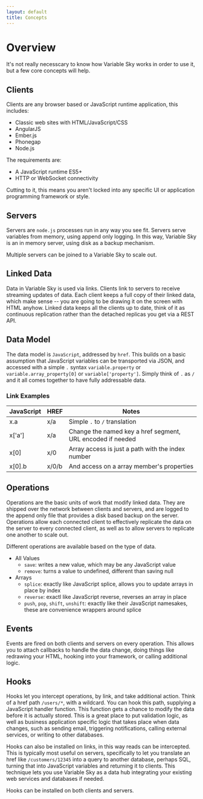```yaml
---
layout: default
title: Concepts
---
```


# Overview
It's not really necesscary to know how Variable Sky works in order to use
it, but a few core concepts will help.

## Clients
Clients are any browser based or JavaScript runtime application, this
includes:

* Classic web sites with HTML/JavaScript/CSS
* AngularJS
* Ember.js
* Phonegap
* Node.js

The requirements are:

* A JavaScript runtime ES5+
* HTTP or WebSocket connectivity

Cutting to it, this means you aren't locked into any specific UI or
application programming framework or style.

## Servers
Servers are `node.js` processes run in any way you see fit. Servers
serve variables from memory, using append only logging. In this way,
Variable Sky is an in memory server, using disk as a backup mechanism.

Multiple servers can be joined to a Variable Sky to scale out.

## Linked Data
Data in Variable Sky is used via links. Clients link to servers to
receive streaming updates of data. Each client keeps a full copy of
their linked data, which make sense -- you are going to be drawing it on
the screen with HTML anyhow. Linked data keeps all the clients up to
date, think of it as continuous replication rather than the detached
replicas you get via a REST API.

## Data Model
The data model is `JavaScript`, addressed by `href`. This builds on a
basic assumption that JavaScript variables can be transported via JSON,
and accessed with a simple `.` syntax `variable.property` or
`variable.array_property[0]` or `variable['property']`. Simply think of
`.` as `/` and it all comes together to have fully addressable data.

### Link Examples
| JavaScript | HREF | Notes |
| ---------- | ---- | ----- |
| x.a | x/a | Simple `.` to `/` translation |
| x['a'] | x/a | Change the named key a href segment, URL encoded if needed |
| x[0] | x/0 | Array access is just a path with the index number |
| x[0].b | x/0/b| And access on a array member's properties |

## Operations
Operations are the basic units of work that modify linked data. They are
shipped over the network between clients and servers, and are logged to
the append only file that provides a disk based backup on the server.
Operations allow each connected client to effectively replicate the data
on the server to every connected client, as well as to allow servers to
replicate one another to scale out.

Different operations are available based on the type of data.

* All Values
  * `save`: writes a new value, which may be any JavaScript value
  * `remove`: turns a value to undefined, different than saving null
* Arrays
  * `splice`: exactly like JavaScript splice, allows you to update
    arrays in place by index
  * `reverse`: exactl like JavaScript reverse, reverses an array in
    place
  * `push`, `pop`, `shift`, `unshift`: exactly like their JavaScript
    namesakes, these are convenience wrappers around splice

## Events
Events are fired on both clients and servers on every operation. This
allows you to attach callbacks to handle the data change, doing things
like redrawing your HTML, hooking into your framework, or calling
additional logic.

## Hooks
Hooks let you intercept operations, by link, and take additional action.
Think of a href path `/users/*`, with a wildcard. You can hook this
path, supplying a JavaScript handler function. This function gets a
chance to modify the data before it is actually stored. This is a great
place to put validation logic, as well as business application specific
logic that takes place when data changes, such as sending email,
triggering notifications, calling external services, or writing to other
databases.

Hooks can also be installed on links, in this way reads can be
intercepted. This is typically most useful on servers, specifically to
let you translate an href like `/customers/12345` into a query to
another database, perhaps SQL, turning that into JavaScript variables
and returning it to clients. This technique lets you use Variable Sky as
a data hub integrating your existing web services and databases if
needed.

Hooks can be installed on both clients and servers.
